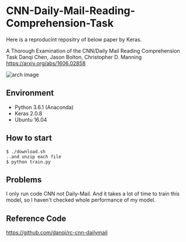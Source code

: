# CNN-Daily-Mail-Reading-Comprehension-Task
Here is a reproducint repositry of below paper by Keras.

A Thorough Examination of the CNN/Daily Mail Reading Comprehension Task
Danqi Chen, Jason Bolton, Christopher D. Manning
https://arxiv.org/abs/1606.02858

![arch image](https://github.com/jojonki/CNN-Daily-Mail-Reading-Comprehension-Task/blob/images/fig_model.jpg?raw=true)


## Environment

- Python 3.6.1 (Anaconda)
- Keras 2.0.8
- Ubuntu 16.04

## How to start

```
$ ./download.sh
..and unzip each file
$ python train.py
```

## Problems

I only run code CNN not Daily-Mail. And it takes a lot of time to train this model, so I haven't checked whole performance of my model.

## Reference Code
https://github.com/danqi/rc-cnn-dailymail

